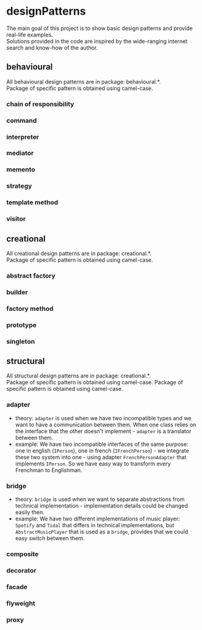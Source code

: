 # designPatterns
The main goal of this project is to show basic design 
patterns and provide real-life examples.  
Solutions provided in the code are inspired by the wide-ranging internet
search and know-how of the author.

## behavioural
All behavioural design patterns are in package: behavioural.*.  
Package of specific pattern is obtained using camel-case.
### chain of responsibility
### command
### interpreter
### mediator
### memento
### strategy
### template method
### visitor

## creational
All creational design patterns are in package: creational.*.  
Package of specific pattern is obtained using camel-case.
### abstract factory
### builder
### factory method
### prototype
### singleton

## structural
All structural design patterns are in package: creational.*.  
Package of specific pattern is obtained using camel-case.
Package of specific pattern is obtained using camel-case.
### adapter
* theory: `adapter` is used when we have two incompatible types and we 
want to have a communication between them. When one class relies on 
the interface that the other doesn't implement - `adapter` is a 
translator between them.  
* example: We have two incompatible interfaces of the same purpose: one in 
english (`IPerson`), one in french (`IFrenchPerson`) - we integrate 
these two system into one - using adapter `FrenchPersonAdapter` that 
implements `IPerson`. So we have easy way to transform every Frenchman 
to Englishman.
### bridge
* theory: `bridge` is used when we want to separate abstractions from 
technical implementation - implementation details could be changed 
easily then.
* example: We have two different implementations of music player: 
`Spotify` and `Tidal` that differs in technical implementations, but 
`AbstractMusicPlayer` that is used as a `bridge`, provides that we could
easy switch between them.
### composite
### decorator
### facade
### flyweight
### proxy